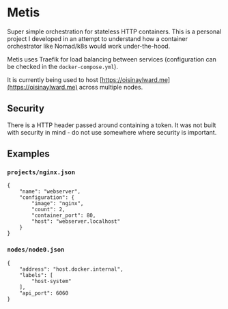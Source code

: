 # Metis

Super simple orchestration for stateless HTTP containers. This is a personal project I developed in an attempt to understand how a container orchestrator like Nomad/k8s would work under-the-hood.

Metis uses Traefik for load balancing between services (configuration can be checked in the `docker-compose.yml`).

It is currently being used to host [https://oisinaylward.me](https://oisinaylward.me) across multiple nodes.

## Security

There is a HTTP header passed around containing a token. It was not built with security in mind - do not use somewhere where security is important.

## Examples

### `projects/nginx.json`
```
{
    "name": "webserver",
    "configuration": {
        "image": "nginx",
        "count": 2,
        "container_port": 80,
        "host": "webserver.localhost"
    }
}
```

### `nodes/node0.json`
```
{
    "address": "host.docker.internal",
    "labels": [
        "host-system"
    ],
    "api_port": 6060
}
```